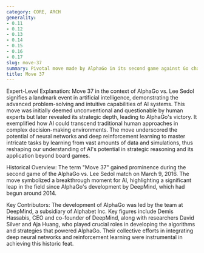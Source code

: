 ```yaml
---
category: CORE, ARCH
generality:
- 0.11
- 0.12
- 0.13
- 0.14
- 0.15
- 0.16
- 0.17
slug: move-37
summary: Pivotal move made by AlphaGo in its second game against Go champion Lee Sedol, which showcased the superior strategic capabilities of AI in the game of Go.
title: Move 37
---
```


Expert-Level Explanation:
Move 37 in the context of AlphaGo vs. Lee Sedol signifies a landmark event in artificial intelligence, demonstrating the advanced problem-solving and intuitive capabilities of AI systems. This move was initially deemed unconventional and questionable by human experts but later revealed its strategic depth, leading to AlphaGo's victory. It exemplified how AI could transcend traditional human approaches in complex decision-making environments. The move underscored the potential of neural networks and deep reinforcement learning to master intricate tasks by learning from vast amounts of data and simulations, thus reshaping our understanding of AI's potential in strategic reasoning and its application beyond board games.

Historical Overview:
The term "Move 37" gained prominence during the second game of the AlphaGo vs. Lee Sedol match on March 9, 2016. The move symbolized a breakthrough moment for AI, highlighting a significant leap in the field since AlphaGo's development by DeepMind, which had begun around 2014.

Key Contributors:
The development of AlphaGo was led by the team at DeepMind, a subsidiary of Alphabet Inc. Key figures include Demis Hassabis, CEO and co-founder of DeepMind, along with researchers David Silver and Aja Huang, who played crucial roles in developing the algorithms and strategies that powered AlphaGo. Their collective efforts in integrating deep neural networks and reinforcement learning were instrumental in achieving this historic feat.